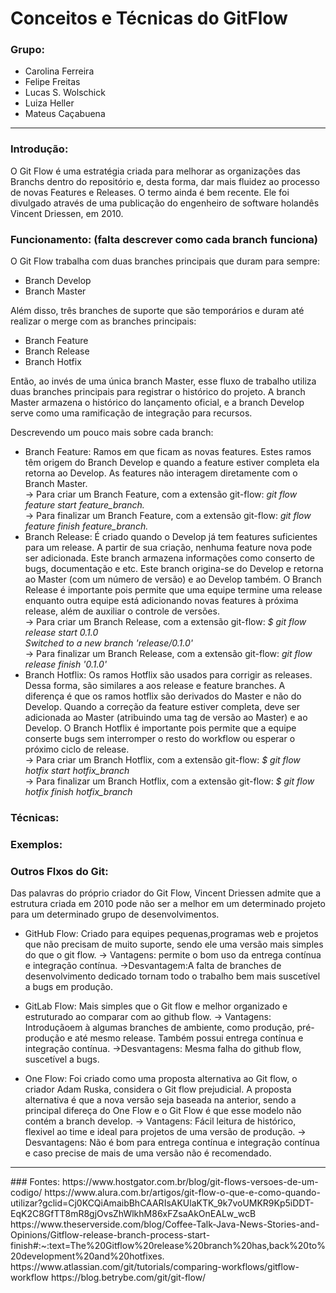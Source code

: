 # Conceitos e Técnicas do GitFlow


### Grupo:
- Carolina Ferreira
- Felipe Freitas
- Lucas S. Wolschick
- Luiza Heller
- Mateus Caçabuena

<hr />

### Introdução:
O Git Flow é uma estratégia criada para melhorar as organizações das Branchs dentro do repositório e, desta forma, dar mais fluidez ao processo de novas Features e Releases. O termo ainda é bem recente. Ele foi divulgado através de uma publicação do engenheiro de software holandês Vincent Driessen, em 2010.
### Funcionamento: (falta descrever como cada branch funciona)
O Git Flow trabalha com duas branches principais que duram para sempre:
- Branch Develop
- Branch Master  

Além disso, três branches de suporte que são temporários e duram até realizar o merge com as branches principais:
- Branch Feature 
- Branch Release 
- Branch Hotfix

Então, ao invés de uma única branch Master, esse fluxo de trabalho utiliza duas branches principais para registrar o histórico do projeto. A branch Master armazena o histórico do lançamento oficial, e a branch Develop serve como uma ramificação de integração para recursos.

Descrevendo um pouco mais sobre cada branch: 
- Branch Feature: Ramos em que ficam as novas features. Estes ramos têm origem do Branch Develop e quando a feature estiver completa ela retorna ao Develop. As features não interagem diretamente com o Branch Master. <br />
 -> Para criar um Branch Feature, com a extensão git-flow: *git flow feature start feature_branch.* <br />
 -> Para finalizar um Branch Feature, com a extensão git-flow: *git flow feature finish feature_branch.*
- Branch Release: É criado quando o Develop já tem features suficientes para um release. A partir de sua criação, nenhuma feature nova pode ser adicionada. Este branch armazena informações como conserto de bugs, documentação e etc. Este branch origina-se do Develop e retorna ao Master (com um número de versão) e ao Develop também. O Branch Release é importante pois permite que uma equipe termine uma release enquanto outra equipe está adicionando novas features à próxima release, além de auxiliar o controle de versões. <br />
 -> Para criar um Branch Release, com a extensão git-flow: *$ git flow release start 0.1.0 <br />
Switched to a new branch 'release/0.1.0'* <br />
 -> Para finalizar um Branch Release, com a extensão git-flow: *git flow release finish '0.1.0'*  <br />
- Branch Hotflix: Os ramos Hotflix são usados para corrigir as releases. Dessa forma, são similares a aos release e feature branches. A diferença é que os ramos hotflix são derivados do Master e não do Develop. Quando a correção da feature estiver completa, deve ser adicionada ao Master (atribuindo uma tag de versão ao Master) e ao Develop. O Branch Hotflix é importante pois permite que a equipe conserte bugs sem interromper o resto do workflow ou esperar o próximo ciclo de release. <br />
 -> Para criar um Branch Hotflix, com a extensão git-flow: *$ git flow hotfix start hotfix_branch* <br />
 -> Para finalizar um Branch Hotflix, com a extensão git-flow: *$ git flow hotfix finish hotfix_branch*
 ### Técnicas:

### Exemplos:


### Outros Flxos do Git:
Das palavras do próprio criador do Git Flow, Vincent Driessen admite que a estrutura criada em 2010 pode não ser a melhor em um determinado projeto para um 
determinado grupo de desenvolvimentos.

- GitHub Flow:
Criado para equipes pequenas,programas web e projetos que não precisam de muito suporte, sendo ele uma versão mais simples do que o git flow.
-> Vantagens: permite o bom uso da entrega contínua e integração contínua.
 ->Desvantagem:A falta de branches de desenvolvimento dedicado tornam todo o trabalho bem mais suscetível a bugs em produção.
 
- GitLab Flow:
Mais simples que o Git flow e melhor organizado e estruturado ao comparar com ao github flow.
-> Vantagens: Introduçãoem  à algumas branches de ambiente, como produção, pré-produção e até mesmo release. Também possui entrega contínua e integração contínua.
 ->Desvantagens: Mesma falha do github flow, suscetível a bugs.

- One Flow:
Foi criado como uma proposta alternativa ao Git flow, o criador Adam Ruska, considera o Git flow prejudicial.
A proposta alternativa é que a nova versão seja baseada na anterior, sendo a principal difereça do One Flow e o Git Flow é que esse modelo não contém a branch develop.
-> Vantagens: Fácil leitura de histórico, flexivel ao time e ideal para projetos de uma versão de produção.
-> Desvantagens: Não é bom para entrega contínua e integração contínua e caso precise de mais de uma versão não é recomendado.


<hr />
### Fontes:
     https://www.hostgator.com.br/blog/git-flows-versoes-de-um-codigo/
     https://www.alura.com.br/artigos/git-flow-o-que-e-como-quando-utilizar?gclid=Cj0KCQiAmaibBhCAARIsAKUlaKTK_9k7voUMKR9Kp5iDDT-EqK2C8GfTT8mR8gjOvsZhWlkhM86xFZsaAkOnEALw_wcB
     https://www.theserverside.com/blog/Coffee-Talk-Java-News-Stories-and-Opinions/Gitflow-release-branch-process-start-finish#:~:text=The%20Gitflow%20release%20branch%20has,back%20to%20development%20and%20hotfixes.
     https://www.atlassian.com/git/tutorials/comparing-workflows/gitflow-workflow
     https://blog.betrybe.com/git/git-flow/
